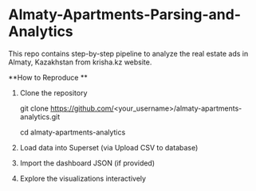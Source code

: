 # Almaty-Apartments-Parsing-and-Analytics
This repo contains step-by-step pipeline to analyze the real estate ads in Almaty, Kazakhstan from krisha.kz website.


**How to Reproduce
**
1. Clone the repository
   
    git clone https://github.com/<your_username>/almaty-apartments-analytics.git
   
    cd almaty-apartments-analytics
3. Load data into Superset (via Upload CSV to database)
4. Import the dashboard JSON (if provided)
5. Explore the visualizations interactively
